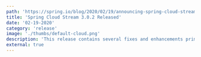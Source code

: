 ```yaml
---
path: 'https://spring.io/blog/2020/02/19/announcing-spring-cloud-stream-horsham-sr2-3-0-2-release-and-spring-cloud-hoxton-sr2'
title: 'Spring Cloud Stream 3.0.2 Released'
date: '02-19-2020'
category: 'release'
image: './thumbs/default-cloud.png'
description: 'This release contains several fixes and enhancements primarily driven by user’s feedback.'
external: true
---
```

